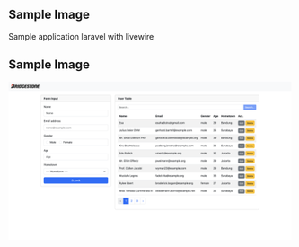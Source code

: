 ## Sample Image

Sample application laravel with livewire
## Sample Image

![alt text](sample-image.png)

